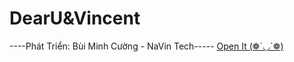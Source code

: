 # DearU&Vincent
----Phát Triển: Bùi Minh Cường - NaVin Tech-----
[Open It  (❁´◡`❁)](https://kyoo-147.github.io/DearU-Vincent)
